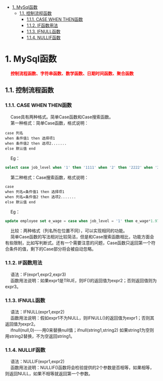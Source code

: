 <!-- TOC -->

- [1. MySql函数](#1-mysql函数)
    - [1.1. 控制流程函数](#11-控制流程函数)
        - [1.1.1. CASE WHEN THEN函数](#111-case-when-then函数)
        - [1.1.2. IF函数用法](#112-if函数用法)
        - [1.1.3. IFNULL函数](#113-ifnull函数)
        - [1.1.4. NULLIF函数](#114-nullif函数)

<!-- /TOC -->

# 1. MySql函数  
&emsp; **<font color = "red">控制流程函数、字符串函数、数学函数、日期时间函数、聚合函数</font>**  

## 1.1. 控制流程函数  
### 1.1.1. CASE WHEN THEN函数  
&emsp; Case具有两种格式。简单Case函数和Case搜索函数。  
&emsp; 第一种格式：简单Case函数，格式说明：  

    case 列名
    when 条件值1 then 选择项1
    when 条件值2 then 选项2.......
    else 默认值 end

&emsp; Eg：  

```sql
select case job_level when '1' then '1111' when '2' then '2222' when '3' then '3333' else 'eee' end from dbo.employee
```

&emsp; 第二种格式：Case搜索函数，格式说明：  

    case 
    when 列名=条件值1 then 选择项1
    when 列名=条件值2 then 选项2.......
    else 默认值 end

&emsp; Eg：  

```sql
update employee set e_wage = case when job_level = '1' then e_wage*1.97 when job_level = '2' then e_wage*1.07 when job_level = '3' then e_wage*1.06 else e_wage*1.05 end
```
&emsp; 比较：两种格式（列名所在位置不同），可以实现相同的功能。  
&emsp; 简单Case函数的写法相对比较简洁，但是和Case搜索函数相比，功能方面会有些限制，比如写判断式。还有一个需要注意的问题，Case函数只返回第一个符合条件的值，剩下的Case部分将会被自动忽略。  

### 1.1.2. IF函数用法  
&emsp; 语法：IF(expr1,expr2,expr3)  
&emsp; 函数用法说明：如果expr1是TRUE，则IF()的返回值为expr2；否则返回值则为expr3。  

### 1.1.3. IFNULL函数  
&emsp; 语法：IFNULL(expr1,expr2)  
&emsp; 函数用法说明：假如expr1不为NULL，则IFNULL()的返回值为expr1；否则其返回值为expr2。  
&emsp; ifnull(null,0)----用0来替换null值；ifnull(string1,string2) 如果string1为空则用string2替换，不为空返回string1。  

### 1.1.4. NULLIF函数
&emsp; 语法：NULLIF(expr1,expr2)  
&emsp; 函数用法说明：NULLIF()函数将会检验提供的2个参数是否相等，如果相等，则返回NULL，如果不相等就返回第一个参数。  
